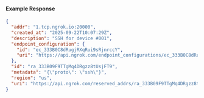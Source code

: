 <!-- Code generated for API Clients. DO NOT EDIT. -->

#### Example Response

```json
{
  "addr": "1.tcp.ngrok.io:20000",
  "created_at": "2025-09-22T10:07:29Z",
  "description": "SSH for device #001",
  "endpoint_configuration": {
    "id": "ec_333B0C8dRugjRXqRui9sRjnrccY",
    "uri": "https://api.ngrok.com/endpoint_configurations/ec_333B0C8dRugjRXqRui9sRjnrccY"
  },
  "id": "ra_333B09F9TTgMq4DRgzz8tUsjFT9",
  "metadata": "{\"proto\": \"ssh\"}",
  "region": "us",
  "uri": "https://api.ngrok.com/reserved_addrs/ra_333B09F9TTgMq4DRgzz8tUsjFT9"
}
```
